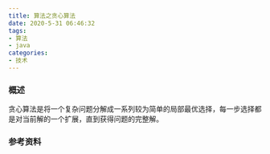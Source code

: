 ```yaml
---
title: 算法之贪心算法
date: 2020-5-31 06:46:32
tags:
- 算法
- java
categories:
- 技术
---
```


### 概述

贪心算法是将一个复杂问题分解成一系列较为简单的局部最优选择，每一步选择都是对当前解的一个扩展，直到获得问题的完整解。

<!-- more -->



### 参考资料

